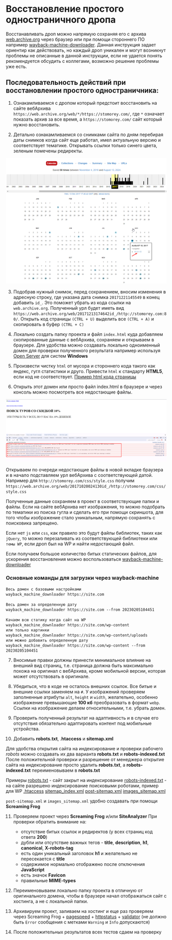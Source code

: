 # Восстановление простого одностраничного дропа

Восстанавливать дроп можно напрямую сохраняя его с архива [web.archive.org](https://web.archive.org) через браузер или при помощи стороннего ПО например [wayback-machine-downloader](https://github.com/hartator/wayback-machine-downloader). Данная инструкция задает ориентир как действовать, но каждый дроп уникален и могут возникнут проблемы не описанные в данной инструкции, если не удается понять рекомендуется обсудить с коллегами, возможно решение проблемы уже есть.

## Последовательность действий при восстановлении простого одностраничника:
1. Ознакамливаемся с дропом который предстоит восстановить на сайте вебАрхива `https://web.archive.org/web/*/https://stomorey.com/`, где `*` означает показать архив за все время, а `https://stomorey.com/` сайт который нужно восстановить.

2. Детально ознакамливаемся со снимками сайта по дням перебирая даты снимков когда сайт еще работал, имел актуальную версию и соответствует тематике. Открывать ссылки только синего цвета, зеленым помечены редиректы.

![First image](images/img_01.png?raw=true)

3. Подобрав нужный снимок, перед сохранением, вносим изменения в адресную строку, где указана дата снимка `20171221145549` в конец добавить `id_`. Это поможет убрать из кода ссылки на `web.archive.org`. Полученный урл будет иметь вид `https://web.archive.org/web/20171213174642id_/http://stomorey.com:80/`. Открыть код страницы `(CTRL + U)` выделить все `(CTRL + А)` и скопировать в буфер `(CTRL + С)`

4. Локально создать папку проекта и файл `index.html` куда добавляем скопированные данные с вебАрхива, сохраняем и открываем в браузере.
Для удобства можно создавать локально одноименный домен для проверки полученного результата например используя [Open Server](https://ospanel.io/) для систем **Windows**

5. Произвести чистку `html` от мусора и стороннего кода такого как яндекс, гугл статистики и друго. Привести `html` к стандарту **HTML5**, если код не соответствует. [Пример html кода страницы](index.html)

6. Открыть этот домен или просто файл index.html в браузере и через консоль можно посмотреть все недостающие файлы.

![First image](images/img_02.png?raw=true)

Открываем по очереди недостающие файлы в новой вкладке браузера и в начало подставляем урл вебАрхива с соответствующей датой.
Например для `http://stomorey.com/css/style.css` получим `https://web.archive.org/web/20171020024130id_/http://stomorey.com/css/style.css`

Полученные данные сохраняем в проект в соответствующие папки и файлы. Если на сайте вебАрхива нет изображения, то можно подобрать по тематики из поиска гугла и сделать его при помощи скриншота, для того чтобы изображение стало уникальным, напрямую сохранять с поисковика запрещено.

Если нет `js` или `css`, как правило это будут файлы библиотек, таких как `jQuery`, то можно перезаливать из соответствующей библиотеки или `темы WP`, если дроп был на WP и найти недостающий файл.

Если получаем большое количество битых статических файлов, для ускорения восстановления можно воспользоваться [wayback-machine-downloader](https://github.com/hartator/wayback-machine-downloader)


### Основные команды для загрузки через wayback-machine
```
Весь домен с базовыми настройками
wayback_machine_downloader https://site.com

Весь домен за определенную дату
wayback_machine_downloader https://site.com --from 20230205104451

Качаем всю статику когда сайт на WP
wayback_machine_downloader https://site.com/wp-content
или только картинки
wayback_machine_downloader https://site.com/wp-content/uploads
или можно добавить определенную дату
wayback_machine_downloader https://site.com/wp-content --from 20230205104451
```

7. Вносимые правки должны принести минимальное влияние на внешний вид страниц, т.е. страница должна быть максимально похожа на оригинал с вебАрхива, кроме мобильной версии, которая может отсутствовать в оригинале.

8. Убедиться, что в коде не осталось внешних ссылок. Все битые и внешние ссылки заменяем на `#`. У изображений проверяем заполненные атрибуты `alt`, `height` и `width`, желательно, особенно изображение превышающие **100 кб** преобразовать в формат `webp`. Ссылки на изображение делаем относительными, т.е. убрать домен.

9. Проверить полученный результат на адаптивность и в случае его отсутствия обязательно адаптировать контент под мобильные устройства.

10. Добавить **robots.txt**, .**htaccess** и **sitemap.xml**

Для удобства открытия сайта на индексирование и проверки рабочего *robots* можно создавать их два варианта **robots.txt** и **robots-indexed.txt**
После положительной проверки и разрешение от менеджера открытие сайта на индексирование просто удалить **robots.txt**, а **robots-indexed.txt** переименовываем в **robots.txt**

Примеры
[robots.txt](robots.txt) - сайт закрыт на индексирование
[robots-indexed.txt](robots-indexed.txt) - на сайте разрешено индексирование поисковыми роботами, пример для WP
[.htaccess](.htaccess)
[sitemap_index.xml](sitemap_index.xml)
[post-sitemap.xml](post-sitemap.xml)
[images_sitemap.xml](images_sitemap.xml)

`post-sitemap.xml` и `images_sitemap.xml` удобно создавать при помощи  **Screaming Frog**

11. Проверяем проект через **Screaming Frog** и/или **SiteAnalyzer**
    При проверки обратить внимание на:
    - отсутствие битых ссылок и редиректов (у всех страниц код ответа **200**)
    - дубли или отсутствие важных тегов - **title**, **description**, **h1**, **canonical**, **X-robots-tag**
    - есть один уникальный заголовок **h1** и желательно не пересекается с **title**
    - содержимое нормально отображено после отключения **JavaScript**
    - есть значок **Favicon**
    - правильные **MIME-types**

12. Переименовываем локально папку проекта в отличную от оригинального домена, чтобы в браузере начал отображаться сайт с хостинга, а не с локальной папки.

13. Архивируем проект, заливаем на хостинг и еще раз проверяем через Screaming Frog + [pagespeed](https://pagespeed.web.dev/) + [httpstatus](https://httpstatus.io/) + [validator](https://validator.w3.org) (не должно быть `Error` сообщения с метками `Warning` и `Info` допускаются)

14. После положительных результатов всех тестов сдаем на проверку
